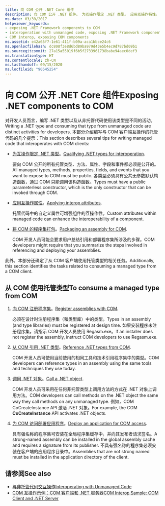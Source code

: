 ```yaml
---
title: 向 COM 公开 .NET Core 组件
description: 向 COM 公开 .NET 组件。 为互操作限定 .NET 类型。 应用互操作特性。 将 COM 的程序集打包。 从 COM 使用托管类型。
ms.date: 03/30/2017
helpviewer_keywords:
- exposing .NET Framework components to COM
- interoperation with unmanaged code, exposing .NET Framework components
- COM interop, exposing COM components
ms.assetid: e42a65f7-1e61-411f-b09a-aca1bbce24c6
ms.openlocfilehash: dc808f3e8d6bd89ba979d43e5b4ec9d787bd09b1
ms.sourcegitcommit: 27a15a55019f6b5f2733961738babe94aec0def3
ms.translationtype: HT
ms.contentlocale: zh-CN
ms.lasthandoff: 09/15/2020
ms.locfileid: "90545254"
---
```

# <a name="exposing-net-components-to-com"></a><span data-ttu-id="1f23b-107">向 COM 公开 .NET Core 组件</span><span class="sxs-lookup"><span data-stu-id="1f23b-107">Exposing .NET components to COM</span></span>

<span data-ttu-id="1f23b-108">对开发人员而言，编写 .NET 类型以及从非托管代码使用该类型是不同的活动。</span><span class="sxs-lookup"><span data-stu-id="1f23b-108">Writing a .NET type and consuming that type from unmanaged code are distinct activities for developers.</span></span> <span data-ttu-id="1f23b-109">本部分介绍编写与 COM 客户端互操作的托管代码的几个提示：</span><span class="sxs-lookup"><span data-stu-id="1f23b-109">This section describes several tips for writing managed code that interoperates with COM clients:</span></span>

- <span data-ttu-id="1f23b-110">[为互操作限定 .NET 类型](../../standard/native-interop/qualify-net-types-for-interoperation.md)。</span><span class="sxs-lookup"><span data-stu-id="1f23b-110">[Qualifying .NET types for interoperation](../../standard/native-interop/qualify-net-types-for-interoperation.md).</span></span>

     <span data-ttu-id="1f23b-111">要向 COM 公开的所有托管类型、方法、属性、字段和事件都必须是公开的。</span><span class="sxs-lookup"><span data-stu-id="1f23b-111">All managed types, methods, properties, fields, and events that you want to expose to COM must be public.</span></span> <span data-ttu-id="1f23b-112">各类型必须具有公共无参数默认构造函数，通过 COM 只能调用该构造函数。</span><span class="sxs-lookup"><span data-stu-id="1f23b-112">Types must have a public parameterless constructor, which is the only constructor that can be invoked through COM.</span></span>

- <span data-ttu-id="1f23b-113">[应用互操作属性](../../standard/native-interop/apply-interop-attributes.md)。</span><span class="sxs-lookup"><span data-stu-id="1f23b-113">[Applying interop attributes](../../standard/native-interop/apply-interop-attributes.md).</span></span>

     <span data-ttu-id="1f23b-114">托管代码中的自定义属性可增强组件的互操作性。</span><span class="sxs-lookup"><span data-stu-id="1f23b-114">Custom attributes within managed code can enhance the interoperability of a component.</span></span>

- <span data-ttu-id="1f23b-115">[将 COM 的程序集打包](packaging-an-assembly-for-com.md)。</span><span class="sxs-lookup"><span data-stu-id="1f23b-115">[Packaging an assembly for COM](packaging-an-assembly-for-com.md).</span></span>

     <span data-ttu-id="1f23b-116">COM 开发人员可能会要求用户总结引用和部署程序集所涉及的步骤。</span><span class="sxs-lookup"><span data-stu-id="1f23b-116">COM developers might require that you summarize the steps involved in referencing and deploying your assemblies.</span></span>

 <span data-ttu-id="1f23b-117">此外，本部分还确定了从 COM 客户端使用托管类型的相关任务。</span><span class="sxs-lookup"><span data-stu-id="1f23b-117">Additionally, this section identifies the tasks related to consuming a managed type from a COM client.</span></span>

## <a name="to-consume-a-managed-type-from-com"></a><span data-ttu-id="1f23b-118">从 COM 使用托管类型</span><span class="sxs-lookup"><span data-stu-id="1f23b-118">To consume a managed type from COM</span></span>

1. <span data-ttu-id="1f23b-119">[向 COM 注册程序集](registering-assemblies-with-com.md)。</span><span class="sxs-lookup"><span data-stu-id="1f23b-119">[Register assemblies with COM](registering-assemblies-with-com.md).</span></span>

     <span data-ttu-id="1f23b-120">必须在设计时注册程序集（和类型库）中的类型。</span><span class="sxs-lookup"><span data-stu-id="1f23b-120">Types in an assembly (and type libraries) must be registered at design time.</span></span> <span data-ttu-id="1f23b-121">如果安装程序未注册程序集，请指示 COM 开发人员使用 Regasm.exe。</span><span class="sxs-lookup"><span data-stu-id="1f23b-121">If an installer does not register the assembly, instruct COM developers to use Regasm.exe.</span></span>

2. <span data-ttu-id="1f23b-122">[从 COM 引用 .NET 类型](how-to-reference-net-types-from-com.md)。</span><span class="sxs-lookup"><span data-stu-id="1f23b-122">[Reference .NET types from COM](how-to-reference-net-types-from-com.md).</span></span>

     <span data-ttu-id="1f23b-123">COM 开发人员可使用当前使用的相同工具和技术引用程序集中的类型。</span><span class="sxs-lookup"><span data-stu-id="1f23b-123">COM developers can reference types in an assembly using the same tools and techniques they use today.</span></span>

3. <span data-ttu-id="1f23b-124">[调用 .NET 对象](/previous-versions/dotnet/netframework-4.0/8hw8h46b(v=vs.100))。</span><span class="sxs-lookup"><span data-stu-id="1f23b-124">[Call a .NET object](/previous-versions/dotnet/netframework-4.0/8hw8h46b(v=vs.100)).</span></span>

     <span data-ttu-id="1f23b-125">COM 开发人员可采用在任何非托管类型上调用方法的方式在 .NET 对象上调用方法。</span><span class="sxs-lookup"><span data-stu-id="1f23b-125">COM developers can call methods on the .NET object the same way they call methods on any unmanaged type.</span></span> <span data-ttu-id="1f23b-126">例如，COM CoCreateInstance API 激活 .NET 对象。</span><span class="sxs-lookup"><span data-stu-id="1f23b-126">For example, the COM **CoCreateInstance** API activates .NET objects.</span></span>

4. <span data-ttu-id="1f23b-127">[为 COM 访问部署应用程序](/previous-versions/dotnet/netframework-4.0/c2850st8(v=vs.100))。</span><span class="sxs-lookup"><span data-stu-id="1f23b-127">[Deploy an application for COM access](/previous-versions/dotnet/netframework-4.0/c2850st8(v=vs.100)).</span></span>

     <span data-ttu-id="1f23b-128">具有强名称的程序集可安装在全局程序集缓存中，并向其发布者请求签名。</span><span class="sxs-lookup"><span data-stu-id="1f23b-128">A strong-named assembly can be installed in the global assembly cache and requires a signature from its publisher.</span></span> <span data-ttu-id="1f23b-129">不具有强名称的程序集必须安装在客户端的应用程序目录中。</span><span class="sxs-lookup"><span data-stu-id="1f23b-129">Assemblies that are not strong named must be installed in the application directory of the client.</span></span>

## <a name="see-also"></a><span data-ttu-id="1f23b-130">请参阅</span><span class="sxs-lookup"><span data-stu-id="1f23b-130">See also</span></span>

- [<span data-ttu-id="1f23b-131">与非托管代码交互操作</span><span class="sxs-lookup"><span data-stu-id="1f23b-131">Interoperating with Unmanaged Code</span></span>](index.md)
- [<span data-ttu-id="1f23b-132">COM 互操作示例：COM 客户端和 .NET 服务器</span><span class="sxs-lookup"><span data-stu-id="1f23b-132">COM Interop Sample: COM Client and .NET Server</span></span>](com-interop-sample-com-client-and-net-server.md)

